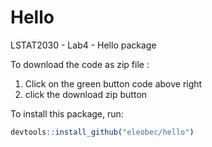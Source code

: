 # Hello
LSTAT2030 - Lab4 - Hello package

To download the code as zip file :
1. Click on the green button code above right
2. click the download zip button

To install this package, run:
```r
devtools::install_github("eleobec/hello")
```
